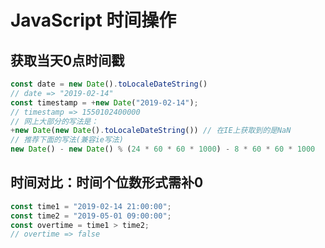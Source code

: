 # JavaScript 时间操作

## 获取当天0点时间戳

```javascript
const date = new Date().toLocaleDateString()
// date => "2019-02-14"
const timestamp = +new Date("2019-02-14");
// timestamp => 1550102400000
// 网上大部分的写法是：
+new Date(new Date().toLocaleDateString()) // 在IE上获取到的是NaN
// 推荐下面的写法(兼容ie写法)
new Date() - new Date() % (24 * 60 * 60 * 1000) - 8 * 60 * 60 * 1000
```

## 时间对比：时间个位数形式需补0

```javascript
const time1 = "2019-02-14 21:00:00";
const time2 = "2019-05-01 09:00:00";
const overtime = time1 > time2;
// overtime => false
```

